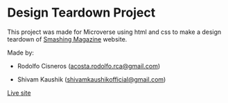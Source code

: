 # Design Teardown Project

This project was made for Microverse using html and css to make a design teardown of 
[Smashing Magazine](https://www.smashingmagazine.com/) website.

Made by: 

+ Rodolfo Cisneros (acosta.rodolfo.rca@gmail.com) 

+ Shivam Kaushik (shivamkaushikofficial@gmail.com)


[Live site](https://raw.githack.com/KaushikShivam/smashing_magazine/feature-hierarchy/index.html)
